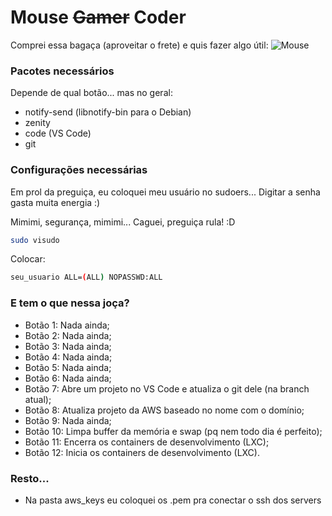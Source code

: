 # Mouse ~~Gamer~~ Coder

Comprei essa bagaça (aproveitar o frete) e quis fazer algo útil:
![Mouse](https://http2.mlstatic.com/mouse-gamer-dazz-griffon-4000dpi-17-botoes-D_NQ_NP_733683-MLB27843797407_072018-F.webp)

### Pacotes necessários

Depende de qual botão... mas no geral:

- notify-send (libnotify-bin para o Debian)
- zenity
- code (VS Code)
- git

### Configurações necessárias

Em prol da preguiça, eu coloquei meu usuário no sudoers... Digitar a senha gasta muita energia :)

Mimimi, segurança, mimimi... Caguei, preguiça rula! :D


```bash
sudo visudo
```

Colocar:

```bash
seu_usuario ALL=(ALL) NOPASSWD:ALL
```

### E tem o que nessa joça?

- Botão 1: Nada ainda;
- Botão 2: Nada ainda;
- Botão 3: Nada ainda;
- Botão 4: Nada ainda;
- Botão 5: Nada ainda;
- Botão 6: Nada ainda;
- Botão 7: Abre um projeto no VS Code e atualiza o git dele (na branch atual);
- Botão 8: Atualiza projeto da AWS baseado no nome com o domínio;
- Botão 9: Nada ainda;
- Botão 10: Limpa buffer da memória e swap (pq nem todo dia é perfeito);
- Botão 11: Encerra os containers de desenvolvimento (LXC);
- Botão 12: Inicia os containers de desenvolvimento (LXC).

### Resto...

 * Na pasta aws_keys eu coloquei os .pem pra conectar o ssh dos servers
